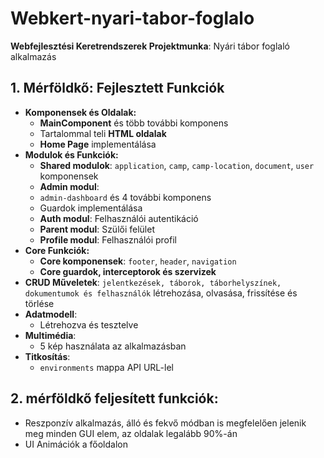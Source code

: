 # Webkert-nyari-tabor-foglalo
**Webfejlesztési Keretrendszerek Projektmunka**:
Nyári tábor foglaló alkalmazás

## **1. Mérföldkő: Fejlesztett Funkciók**
- **Komponensek és Oldalak:**
  - **MainComponent** és több további komponens
  - Tartalommal teli **HTML oldalak**
  - **Home Page** implementálása
- **Modulok és Funkciók:**
  - **Shared modulok**: `application`, `camp`, `camp-location`, `document`, `user` komponensek
  - **Admin modul**: 
  - `admin-dashboard` és 4 további komponens
  - Guardok implementálása
  - **Auth modul**: Felhasználói autentikáció
  - **Parent modul**: Szülői felület
  - **Profile modul**: Felhasználói profil
- **Core Funkciók:**
  - **Core komponensek**: `footer`, `header`, `navigation`
  - **Core guardok, interceptorok és szervizek**
- **CRUD Műveletek**: `jelentkezések, táborok, táborhelyszínek, dokumentumok és felhasználók` létrehozása, olvasása, frissítése és törlése
- **Adatmodell**: 
  - Létrehozva és tesztelve
- **Multimédia**: 
  - 5 kép használata az alkalmazásban
- **Titkosítás**: 
  - `environments` mappa API URL-lel

## 2. mérföldkő feljesített funkciók:
- Reszponzív alkalmazás, álló és fekvő módban is megfelelően jelenik meg minden GUI elem, az oldalak legalább 90%-án
- UI Animációk a főoldalon
